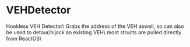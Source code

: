 # VEHDetector
Hookless VEH Detector\\
Grabs the address of the VEH aswell, so can also be used to detour/hijack an existing VEH\\
most structs are pulled directly from ReactOS\\
